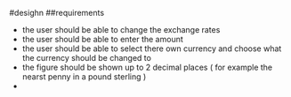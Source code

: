 #desighn
##requirements

- the user should be able to change the exchange rates
- the user should be able to enter the amount
- the user should be able to select there own currency and choose what the currency should be changed to
- the figure should be shown up to 2 decimal places ( for example the nearst penny in a pound sterling )
- 
